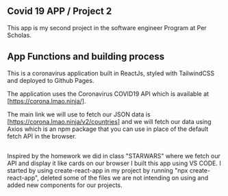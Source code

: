 ## Covid 19 APP / Project 2

This app is my second project in the software engineer Program at Per Scholas. 

## App Functions and building process

This is a coronavirus application built in ReactJs, styled with TailwindCSS and deployed to Github Pages.
 
The application uses the Coronavirus COVID19 API which is available at [https://corona.lmao.ninja/].

The main link we will use to fetch our JSON data is [https://corona.lmao.ninja/v2/countries] and we will fetch our data using Axios which is an npm package that you can use in place of the default fetch API in the browser.
##
Inspired by the homework we did in class "STARWARS" where we fetch our API and display it like cards on our browser I built this app using VS CODE.
I started by using create-react-app in my project by running "npx create-react-app", deleted some of the files we are not intending on using and added new components for our projects.




